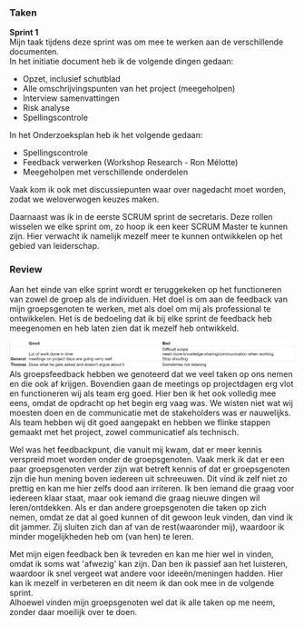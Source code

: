 ### Taken
**Sprint 1**<br />
Mijn taak tijdens deze sprint was om mee te werken aan de verschillende documenten.<br/>
In het initiatie document heb ik de volgende dingen gedaan:
- Opzet, inclusief schutblad
- Alle omschrijvingspunten van het project (meegeholpen)
- Interview samenvattingen
- Risk analyse
- Spellingscontrole

In het Onderzoeksplan heb ik het volgende gedaan:
- Spellingscontrole
- Feedback verwerken (Workshop Research - Ron Mélotte)
- Meegeholpen met verschillende onderdelen

Vaak kom ik ook met discussiepunten waar over nagedacht moet worden, zodat we weloverwogen keuzes maken.

Daarnaast was ik in de eerste SCRUM sprint de secretaris. Deze rollen wisselen we elke sprint om, zo hoop ik een keer SCRUM Master te kunnen zijn.
Hier verwacht ik namelijk mezelf meer te kunnen ontwikkelen op het gebied van leiderschap.<br />

### Review
Aan het einde van elke sprint wordt er teruggekeken op het functioneren van zowel de groep als de individuen. Het doel is om aan de feedback van mijn groepsgenoten te werken,
met als doel om mij als professional te ontwikkelen. Het is de bedoeling dat ik bij elke sprint de feedback heb meegenomen en heb laten zien dat ik mezelf heb ontwikkeld.

<img src="./images/project/peerreview1.PNG" alt="Review" class="phish_img" style="align:left;">
Als groepsfeedback hebben we genoteerd dat we veel taken op ons nemen en die ook af krijgen. Bovendien gaan de meetings op projectdagen erg vlot en functioneren wij als team
erg goed. Hier ben ik het ook volledig mee eens, omdat de opdracht op het begin erg vaag was. We wisten niet wat wij moesten doen en de communicatie met de stakeholders was er nauwelijks.
Als team hebben wij dit goed aangepakt en hebben we flinke stappen gemaakt met het project, zowel communicatief als technisch. <br />

Wel was het feedbackpunt, die vanuit mij kwam, dat er meer kennis verspreid moet worden onder de groepsgenoten. Vaak merk ik dat er een paar groepsgenoten verder zijn wat
betreft kennis of dat er groepsgenoten zijn die hun mening boven iedereen uit schreeuwen. Dit vind ik zelf niet zo prettig en kan me hier zelfs dood aan irriteren.
Ik ben iemand die graag voor iedereen klaar staat, maar ook iemand die graag nieuwe dingen wil leren/ontdekken. Als er dan andere groepsgenoten die taken op zich nemen, omdat ze
dat al goed kunnen of dit gewoon leuk vinden, dan vind ik dit jammer. Zij sluiten zich dan af van de rest(waaronder mij), waardoor ik minder mogelijkheden heb om (van hen) te leren.

Met mijn eigen feedback ben ik tevreden en kan me hier wel in vinden, omdat ik soms wat 'afwezig' kan zijn. Dan ben ik passief aan het luisteren, waardoor ik snel vergeet wat andere voor
ideeën/meningen hadden. Hier kan ik mezelf in verbeteren en dit neem ik dan ook mee in de volgende sprint. <br />
Alhoewel vinden mijn groepsgenoten wel dat ik alle taken op me neem, zonder daar moeilijk over te doen.
